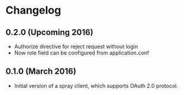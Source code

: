 # Changelog
## 0.2.0 (Upcoming 2016)

- Authorize directive for reject request without login
- Now role field can be configured from application.conf

## 0.1.0 (March 2016)

- Initial version of a spray client, which supports OAuth 2.0 protocol.
